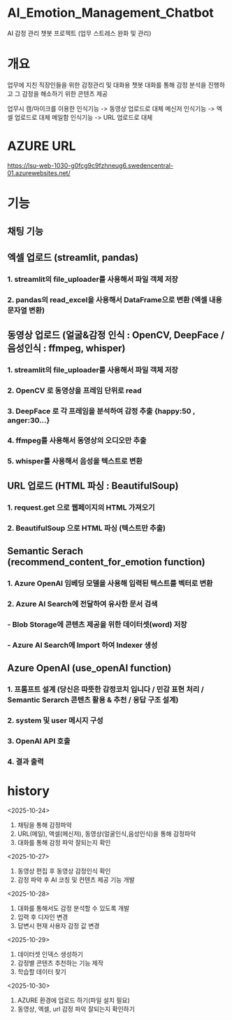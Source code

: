 # AI_Emotion_Management_Chatbot
AI 감정 관리 챗봇 프로젝트 (업무 스트레스 완화 및 관리)

# 개요
업무에 지친 직장인들을 위한 감정관리 및 대화용 챗봇
대화를 통해 감정 분석을 진행하고 그 감정을 해소하기 위한 콘텐츠 제공

업무시 캠/마이크를 이용한 인식기능 -> 동영상 업로드로 대체
메신저 인식기능 -> 엑셀 업로드로 대체
메일함 인식기능 -> URL 업로드로 대체

# AZURE URL
https://lsu-web-1030-g0fcg9c9fzhneug6.swedencentral-01.azurewebsites.net/

# 기능
## 채팅 기능
## 엑셀 업로드 (streamlit, pandas)
### 1. streamlit의 file_uploader를 사용해서 파일 객체 저장
### 2. pandas의 read_excel을 사용해서 DataFrame으로 변환 (엑셀 내용 문자열 변환)
## 동영상 업로드 (얼굴&감정 인식 : OpenCV, DeepFace / 음성인식 : ffmpeg, whisper)
### 1. streamlit의 file_uploader를 사용해서 파일 객체 저장
### 2. OpenCV 로 동영상을 프레임 단위로 read
### 3. DeepFace 로 각 프레임을 분석하여 감정 추출 {happy:50 , anger:30...}
### 4. ffmpeg를 사용해서 동영상의 오디오만 추출
### 5. whisper를 사용해서 음성을 텍스트로 변환
## URL 업로드 (HTML 파싱 : BeautifulSoup)
### 1. request.get 으로 웹페이지의 HTML 가져오기
### 2. BeautifulSoup 으로 HTML 파싱 (텍스트만 추출)
## Semantic Serach (recommend_content_for_emotion function)
### 1. Azure OpenAI 임베딩 모델을 사용해 입력된 텍스트를 벡터로 변환
### 2. Azure AI Search에 전달하여 유사한 문서 검색
### - Blob Storage에 콘텐츠 제공을 위한 데이터셋(word) 저장
### - Azure AI Search에 Import 하여 Indexer 생성
## Azure OpenAI (use_openAI function)
### 1. 프롬프트 설계 (당신은 따뜻한 감정코치 입니다 / 민감 표현 처리 / Semantic Serarch 콘텐츠 활용 & 추천 / 응답 구조 설계)
### 2. system 및 user 메시지 구성 
### 3. OpenAI API 호출
### 4. 결과 출력

# history
<2025-10-24>
1. 채팅을 통해 감정파악
2. URL(메일), 액셀(메신저), 동영상(얼굴인식,음성인식)을 통해 감정파악 
3. 대화를 통해 감정 파악 잘되는지 확인

<2025-10-27>
1. 동영상 편집 후 동영상 감정인식 확인
2. 감정 파악 후 AI 코칭 및 컨텐츠 제공 기능 개발

<2025-10-28>
1. 대화를 통해서도 감정 분석할 수 있도록 개발
2. 입력 후 디자인 변경
3. 답변시 현재 사용자 감정 값 변경

<2025-10-29>
1. 데이터셋 인덱스 생성하기
2. 감정별 콘텐츠 추천하는 기능 제작
3. 학습할 데이터 찾기

<2025-10-30>
1. AZURE 환경에 업로드 하기(파일 설치 필요)
2. 동영상, 엑셀, url 감정 파악 잘되는지 확인하기

